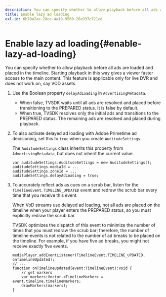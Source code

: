 ```yaml
---
description: You can specify whether to allow playback before all ads are loaded and placed in the timeline. Starting playback in this way gives a viewer faster access to the main content. This feature is applicable only for live DVR and does not work on, say VOD assets.
title: Enable lazy ad loading
exl-id: 6b70a7ae-28ce-4a19-9560-26e937c721cd
---
```

# Enable lazy ad loading{#enable-lazy-ad-loading}

You can specify whether to allow playback before all ads are loaded and placed in the timeline. Starting playback in this way gives a viewer faster access to the main content. This feature is applicable only for live DVR and does not work on, say VOD assets.

1. Use the Boolean property `delayAdLoading` in `AdvertisingMetadata`.

    * When false, TVSDK waits until all ads are resolved and placed before transitioning to the PREPARED status. It is false by default. 
    * When true, TVSDK resolves only the initial ads and transitions to the PREPARED status. The remaining ads are resolved and placed during playback.

1. To also activate delayed ad loading with Adobe Primetime ad decisioning, set this to `true` when you create `AuditudeSettings`.

   The `AuditudeSettings` class inherits this property from `AdvertisingMetadata`, but does not inherit the current value.

   ```
   var auditudeSettings:AuditudeSettings = new AuditudeSettings(); 
   auditudeSettings.mediaId = ... 
   auditudeSettings.zoneId = ... 
   auditudeSettings.delayAdLoading = true;
   ```

1. To accurately reflect ads as cues on a scrub bar, listen for the `TimelineEvent`. `TIMELINE_UPDATED` event and redraw the scrub bar every time that you receive this event.

   When VoD streams use delayed ad loading, not all ads are placed on the timeline when your player enters the PREPARED status, so you must explicitly redraw the scrub bar.

   TVSDK optimizes the dispatch of this event to minimize the number of times that you must redraw the scrub bar; therefore, the number of timeline events is not related to the number of ad breaks to be placed on the timeline. For example, if you have five ad breaks, you might not receive exactly five events.

   ```
   mediaPlayer.addEventListener(TimelineEvent.TIMELINE_UPDATED, onTimelineUpdated); 
   // ... 
   function onTimelineUpdated(event:TimelineEvent):void { 
       // get markers 
       var markers:Vector.<TimelineMarker> = event.timeline.timelineMarkers; 
       drawMarkers(markers); 
   } 
   ```
